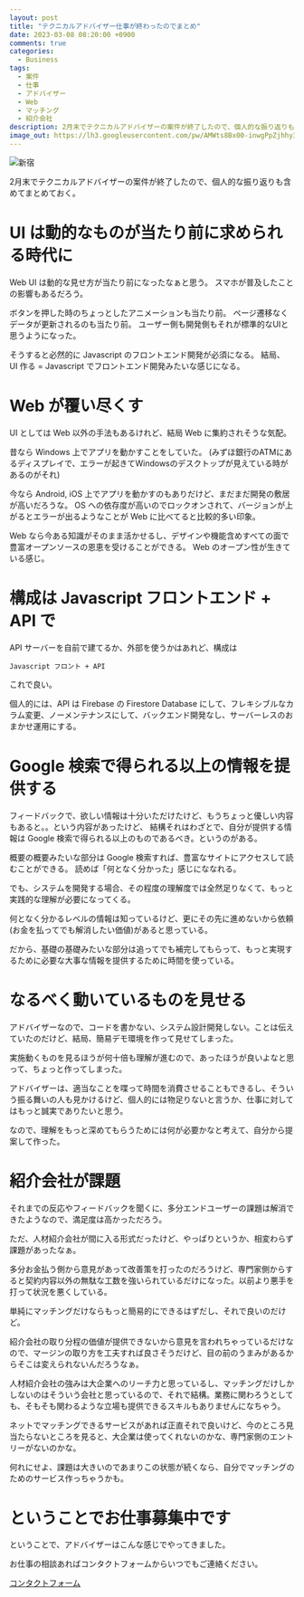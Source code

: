 ```yaml
---
layout: post
title: "テクニカルアドバイザー仕事が終わったのでまとめ"
date: 2023-03-08 08:20:00 +0900
comments: true
categories:
  - Business
tags:
  - 案件
  - 仕事
  - アドバイザー
  - Web
  - マッチング
  - 紹介会社
description: 2月末でテクニカルアドバイザーの案件が終了したので、個人的な振り返りも含めてまとめておく。
image_out: https://lh3.googleusercontent.com/pw/AMWts8Bx00-inwgPpZjhhy3jHCjd5iq3e2IlymqcLaEdFuwkqr0SI4iuujf8maQtR9eGm484x2qY2gNj2T-fTlLALFffR5LJ80sWwvN4mVV97z502-lGJnnb2xP2P5UKxt4zGsPzmAyDc4gJqwJ42_-TlJQERA=w1173-h660-no?authuser=0
---
```

![新宿](https://lh3.googleusercontent.com/pw/AMWts8Bx00-inwgPpZjhhy3jHCjd5iq3e2IlymqcLaEdFuwkqr0SI4iuujf8maQtR9eGm484x2qY2gNj2T-fTlLALFffR5LJ80sWwvN4mVV97z502-lGJnnb2xP2P5UKxt4zGsPzmAyDc4gJqwJ42_-TlJQERA=w1173-h660-no?authuser=0)

2月末でテクニカルアドバイザーの案件が終了したので、個人的な振り返りも含めてまとめておく。

# UI は動的なものが当たり前に求められる時代に

Web UI は動的な見せ方が当たり前になったなぁと思う。
スマホが普及したことの影響もあるだろう。

ボタンを押した時のちょっとしたアニメーションも当たり前。
ページ遷移なくデータが更新されるのも当たり前。
ユーザー側も開発側もそれが標準的なUIと思うようになった。

そうすると必然的に Javascript のフロントエンド開発が必須になる。
結局、 UI 作る = Javascript でフロントエンド開発みたいな感じになる。

# Web が覆い尽くす

UI としては Web 以外の手法もあるけれど、結局 Web に集約されそうな気配。

昔なら Windows 上でアプリを動かすことをしていた。
(みずほ銀行のATMにあるディスプレイで、エラーが起きてWindowsのデスクトップが見えている時があるのがそれ)

今なら Android, iOS 上でアプリを動かすのもありだけど、まだまだ開発の敷居が高いだろうな。
OS への依存度が高いのでロックオンされて、バージョンが上がるとエラーが出るようなことが Web に比べてると比較的多い印象。

Web なら今ある知識がそのまま活かせるし、デザインや機能含めすべての面で豊富オープンソースの恩恵を受けることができる。
Web のオープン性が生きている感じ。

# 構成は Javascript フロントエンド + API で

API サーバーを自前で建てるか、外部を使うかはあれど、構成は

`Javascript フロント + API`

これで良い。

個人的には、API は Firebase の Firestore Database にして、フレキシブルなカラム変更、ノーメンテナンスにして、バックエンド開発なし、サーバーレスのおまかせ運用にする。

# Google 検索で得られる以上の情報を提供する

フィードバックで、欲しい情報は十分いただけたけど、もうちょっと優しい内容もあると。。という内容があったけど、
結構それはわざとで、自分が提供する情報は Google 検索で得られる以上のものであるべき。というのがある。

概要の概要みたいな部分は Google 検索すれば、豊富なサイトにアクセスして読むことができる。
読めば「何となく分かった」感じにななれる。

でも、システムを開発する場合、その程度の理解度では全然足りなくて、もっと実践的な理解が必要になってくる。

何となく分かるレベルの情報は知っているけど、更にその先に進めないから依頼(お金を払ってでも解消したい価値)があると思っている。

だから、基礎の基礎みたいな部分は追ってでも補完してもらって、もっと実現するために必要な大事な情報を提供するために時間を使っている。

# なるべく動いているものを見せる

アドバイザーなので、コードを書かない、システム設計開発しない。ことは伝えていたのだけど、結局、簡易デモ環境を作って見せてしまった。

実施動くものを見るほうが何十倍も理解が進むので、あったほうが良いよなと思って、ちょっと作ってしまった。

アドバイザーは、適当なことを喋って時間を消費させることもできるし、そういう振る舞いの人も見かけるけど、個人的には物足りないと言うか、仕事に対してはもっと誠実でありたいと思う。

なので、理解をもっと深めてもらうためには何が必要かなと考えて、自分から提案して作った。

# 紹介会社が課題

それまでの反応やフィードバックを聞くに、多分エンドユーザーの課題は解消できたようなので、満足度は高かっただろう。

ただ、人材紹介会社が間に入る形式だったけど、やっぱりというか、相変わらず課題があったなぁ。

多分お金払う側から意見があって改善策を打ったのだろうけど、専門家側からすると契約内容以外の無駄な工数を強いられているだけになった。以前より悪手を打って状況を悪くしている。

単純にマッチングだけならもっと簡易的にできるはずだし、それで良いのだけど。

紹介会社の取り分程の価値が提供できないから意見を言われちゃっているだけなので、マージンの取り方を工夫すれば良さそうだけど、目の前のうまみがあるからそこは変えられないんだろうなぁ。

人材紹介会社の強みは大企業へのリーチ力と思っているし、マッチングだけしかしないのはそういう会社と思っているので、それで結構。業務に関わろうとしても、そもそも関わるような立場も提供できるスキルもありませんになちゃう。

ネットでマッチングできるサービスがあれば正直それで良いけど、今のところ見当たらないところを見ると、大企業は使ってくれないのかな、専門家側のエントリーがないのかな。

何れにせよ、課題は大きいのであまりこの状態が続くなら、自分でマッチングのためのサービス作っちゃうかも。

# ということでお仕事募集中です

ということで、アドバイザーはこんな感じでやってきました。

お仕事の相談あればコンタクトフォームからいつでもご連絡ください。

<div class="center m3">
  <a href="/contact">
    <div class="button button-blue">コンタクトフォーム</div>
  </a>
</div>
